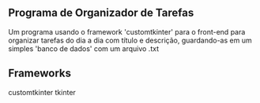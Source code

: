 ## Programa de Organizador de Tarefas
Um programa usando o framework 'customtkinter' para o front-end para organizar tarefas do dia a dia com título e descrição, guardando-as em um simples 'banco de dados' com um arquivo .txt
## Frameworks
customtkinter
tkinter

